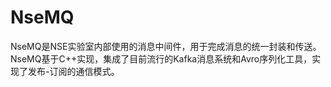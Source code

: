 # NseMQ
NseMQ是NSE实验室内部使用的消息中间件，用于完成消息的统一封装和传送。NseMQ基于C++实现，集成了目前流行的Kafka消息系统和Avro序列化工具，实现了发布-订阅的通信模式。
